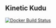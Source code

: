 ## Kinetic Kudu

[![Docker Build Status](https://github.com/AnggaR96s/kinetic-kudu/actions/workflows/docker-image.yml/badge.svg)](https://github.com/AnggaR96s/kinetic-kudu/actions/workflows/docker-image.yml)
